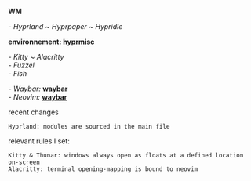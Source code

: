 **WM**

*- Hyprland ~ Hyprpaper ~ Hypridle*

**environnement: [hyprmisc](https://github.com/hashbangs/hyprmisc)**

*- Kitty ~ Alacritty*\
*- Fuzzel*\
*- Fish*

*- Waybar:* **[waybar](https://github.com/hashbangs/waybar)**\
*- Neovim:* **[waybar](https://github.com/hashbangs/nvim)**


recent changes
```
Hyprland: modules are sourced in the main file
```

relevant rules I set:
```
Kitty & Thunar: windows always open as floats at a defined location on-screen 
Alacritty: terminal opening-mapping is bound to neovim
```

